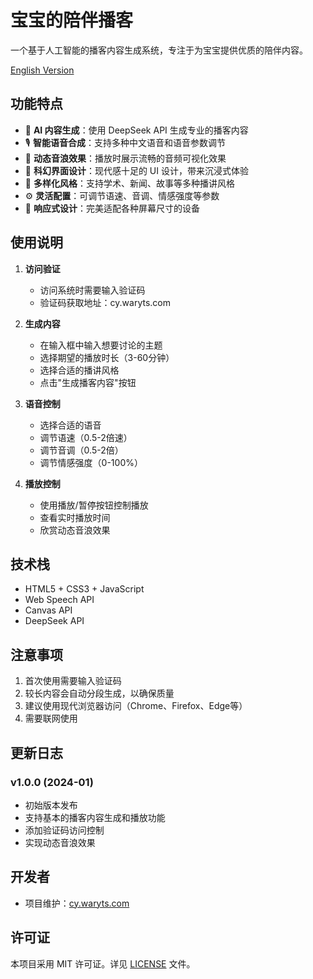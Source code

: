 # 宝宝的陪伴播客

一个基于人工智能的播客内容生成系统，专注于为宝宝提供优质的陪伴内容。

[English Version](README_EN.md)

## 功能特点

- 🤖 **AI 内容生成**：使用 DeepSeek API 生成专业的播客内容
- 🎙️ **智能语音合成**：支持多种中文语音和语音参数调节
- 🌊 **动态音浪效果**：播放时展示流畅的音频可视化效果
- 🎨 **科幻界面设计**：现代感十足的 UI 设计，带来沉浸式体验
- 🎯 **多样化风格**：支持学术、新闻、故事等多种播讲风格
- ⚙️ **灵活配置**：可调节语速、音调、情感强度等参数
- 📱 **响应式设计**：完美适配各种屏幕尺寸的设备

## 使用说明

1. **访问验证**
   - 访问系统时需要输入验证码
   - 验证码获取地址：cy.waryts.com

2. **生成内容**
   - 在输入框中输入想要讨论的主题
   - 选择期望的播放时长（3-60分钟）
   - 选择合适的播讲风格
   - 点击"生成播客内容"按钮

3. **语音控制**
   - 选择合适的语音
   - 调节语速（0.5-2倍速）
   - 调节音调（0.5-2倍）
   - 调节情感强度（0-100%）

4. **播放控制**
   - 使用播放/暂停按钮控制播放
   - 查看实时播放时间
   - 欣赏动态音浪效果

## 技术栈

- HTML5 + CSS3 + JavaScript
- Web Speech API
- Canvas API
- DeepSeek API

## 注意事项

1. 首次使用需要输入验证码
2. 较长内容会自动分段生成，以确保质量
3. 建议使用现代浏览器访问（Chrome、Firefox、Edge等）
4. 需要联网使用

## 更新日志

### v1.0.0 (2024-01)
- 初始版本发布
- 支持基本的播客内容生成和播放功能
- 添加验证码访问控制
- 实现动态音浪效果

## 开发者

- 项目维护：[cy.waryts.com](https://cy.waryts.com)

## 许可证

本项目采用 MIT 许可证。详见 [LICENSE](LICENSE) 文件。 